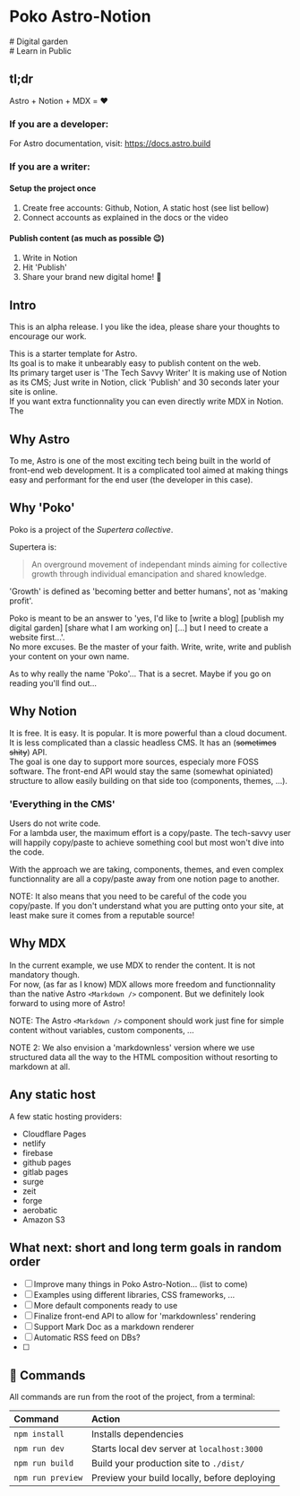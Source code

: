 # Poko Astro-Notion

\# Digital garden  
\# Learn in Public

<!-- [Demo](https://simple-blog-template.netlify.app/) 👀  -->

## tl;dr

Astro + Notion + MDX = ❤️

<!-- [![Open in StackBlitz](https://developer.stackblitz.com/img/open_in_stackblitz.svg)](https://stackblitz.com/github/withastro/astro/tree/latest/examples/minimal) -->

### If you are a developer:

<!--
```shell
npm init astro -- --template m4rrc0/poko-astro-notion
npm install
npm run dev
``` -->

For Astro documentation, visit: https://docs.astro.build

### If you are a writer:

#### Setup the project once

1. Create free accounts: Github, Notion, A static host (see list bellow)
1. Connect accounts as explained in the docs or the video

#### Publish content (as much as possible 😉)

1. Write in Notion
1. Hit 'Publish'
1. Share your brand new digital home! 🚀

## Intro

This is an alpha release. I you like the idea, please share your thoughts to encourage our work.

This is a starter template for Astro.  
Its goal is to make it unbearably easy to publish content on the web.  
Its primary target user is 'The Tech Savvy Writer'
It is making use of Notion as its CMS; Just write in Notion, click 'Publish' and 30 seconds later your site is online.  
If you want extra functionnality you can even directly write MDX in Notion. The

## Why Astro

To me, Astro is one of the most exciting tech being built in the world of front-end web development. It is a complicated tool aimed at making things easy and performant for the end user (the developer in this case).

## Why 'Poko'

Poko is a project of the _Supertera collective_.

Supertera is:

> An overground movement of independant minds aiming for collective growth through individual emancipation and shared knowledge.

'Growth' is defined as 'becoming better and better humans', not as 'making profit'.

Poko is meant to be an answer to 'yes, I'd like to [write a blog] [publish my digital garden] [share what I am working on] [...] but I need to create a website first...'.  
No more excuses. Be the master of your faith. Write, write, write and publish your content on your own name.

As to why really the name 'Poko'... That is a secret. Maybe if you go on reading you'll find out...

## Why Notion

It is free. It is easy. It is popular. It is more powerful than a cloud document. It is less complicated than a classic headless CMS. It has an (~~sometimes shity~~) API.  
The goal is one day to support more sources, especialy more FOSS software. The front-end API would stay the same (somewhat opiniated) structure to allow easily building on that side too (components, themes, ...).

### 'Everything in the CMS'

Users do not write code.  
For a lambda user, the maximum effort is a copy/paste. The tech-savvy user will happily copy/paste to achieve something cool but most won't dive into the code.

With the approach we are taking, components, themes, and even complex functionnality are all a copy/paste away from one notion page to another.

NOTE: It also means that you need to be careful of the code you copy/paste. If you don't understand what you are putting onto your site, at least make sure it comes from a reputable source!

## Why MDX

In the current example, we use MDX to render the content. It is not mandatory though.  
For now, (as far as I know) MDX allows more freedom and functionnality than the native Astro `<Markdown />` component. But we definitely look forward to using more of Astro!

NOTE: The Astro `<Markdown />` component should work just fine for simple content without variables, custom components, ...

NOTE 2: We also envision a 'markdownless' version where we use structured data all the way to the HTML composition without resorting to markdown at all.

## Any static host

A few static hosting providers:

- Cloudflare Pages
- netlify
- firebase
- github pages
- gitlab pages
- surge
- zeit
- forge
- aerobatic
- Amazon S3

## What next: short and long term goals in random order

- [ ] Improve many things in Poko Astro-Notion... (list to come)
- [ ] Examples using different libraries, CSS frameworks, ...
- [ ] More default components ready to use
- [ ] Finalize front-end API to allow for 'markdownless' rendering
- [ ] Support Mark Doc as a markdown renderer
- [ ] Automatic RSS feed on DBs?
- [ ]

## 🧞 Commands

All commands are run from the root of the project, from a terminal:

| Command           | Action                                       |
| :---------------- | :------------------------------------------- |
| `npm install`     | Installs dependencies                        |
| `npm run dev`     | Starts local dev server at `localhost:3000`  |
| `npm run build`   | Build your production site to `./dist/`      |
| `npm run preview` | Preview your build locally, before deploying |

<!--
## Features

* Full Markdown support.
* Separation between Markdown files and Astro pages
* Drafts directory for posts that aren't published yet
* Syntax Highlighting with Shiki
* Global styles directory
* RSS 2.0 generation  -->

<!--
## 💡 Project Structure

Inside of your Astro project, you'll see the following folders and files:

```
/
├── public
└── src
    ├── components
    │   ├── layouts
    │   └── utilities
    ├── content
    ├── pages
    └── style
```

 * *pages* - This directory is significant for Astro. Files here become URLs.
 * *components* - Template parts, layouts, utilities, all go here.
 * *content* - Keep the content separate from the system for clearer separation.
 * *style* - Global SCSS styles.
 * *public* - A directory where to place any static files that need to be used on the site.


## 👀 Want to learn more?

Feel free to check out [Astro documentation](https://github.com/withastro/astro) or jump into [Astro's Discord server](https://astro.build/chat). -->
